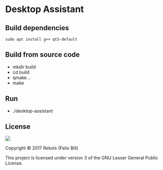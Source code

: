 # Desktop Assistant

## Build dependencies

`sudo apt install g++ qt5-default`

## Build from source code

* mkdir build
* cd build
* qmake ..
* make

## Run

* ./desktop-assistant

## License

![](http://www.gnu.org/graphics/lgplv3-147x51.png)

Copyright © 2017 Rekols (Felix Bill)

This project is licensed under version 3 of the GNU Lesser General Public License.

